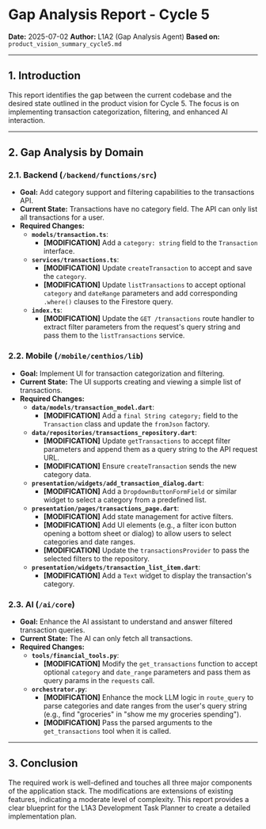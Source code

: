 # Gap Analysis Report - Cycle 5

**Date:** 2025-07-02
**Author:** L1A2 (Gap Analysis Agent)
**Based on:** `product_vision_summary_cycle5.md`

---

## 1. Introduction

This report identifies the gap between the current codebase and the desired state outlined in the product vision for Cycle 5. The focus is on implementing transaction categorization, filtering, and enhanced AI interaction.

---

## 2. Gap Analysis by Domain

### 2.1. Backend (`/backend/functions/src`)

-   **Goal:** Add category support and filtering capabilities to the transactions API.
-   **Current State:** Transactions have no category field. The API can only list all transactions for a user.
-   **Required Changes:**
    -   **`models/transaction.ts`**:
        -   **[MODIFICATION]** Add a `category: string` field to the `Transaction` interface.
    -   **`services/transactions.ts`**:
        -   **[MODIFICATION]** Update `createTransaction` to accept and save the `category`.
        -   **[MODIFICATION]** Update `listTransactions` to accept optional `category` and `dateRange` parameters and add corresponding `.where()` clauses to the Firestore query.
    -   **`index.ts`**:
        -   **[MODIFICATION]** Update the `GET /transactions` route handler to extract filter parameters from the request's query string and pass them to the `listTransactions` service.

### 2.2. Mobile (`/mobile/centhios/lib`)

-   **Goal:** Implement UI for transaction categorization and filtering.
-   **Current State:** The UI supports creating and viewing a simple list of transactions.
-   **Required Changes:**
    -   **`data/models/transaction_model.dart`**:
        -   **[MODIFICATION]** Add a `final String category;` field to the `Transaction` class and update the `fromJson` factory.
    -   **`data/repositories/transactions_repository.dart`**:
        -   **[MODIFICATION]** Update `getTransactions` to accept filter parameters and append them as a query string to the API request URL.
        -   **[MODIFICATION]** Ensure `createTransaction` sends the new category data.
    -   **`presentation/widgets/add_transaction_dialog.dart`**:
        -   **[MODIFICATION]** Add a `DropdownButtonFormField` or similar widget to select a category from a predefined list.
    -   **`presentation/pages/transactions_page.dart`**:
        -   **[MODIFICATION]** Add state management for active filters.
        -   **[MODIFICATION]** Add UI elements (e.g., a filter icon button opening a bottom sheet or dialog) to allow users to select categories and date ranges.
        -   **[MODIFICATION]** Update the `transactionsProvider` to pass the selected filters to the repository.
    -   **`presentation/widgets/transaction_list_item.dart`**:
        -   **[MODIFICATION]** Add a `Text` widget to display the transaction's category.

### 2.3. AI (`/ai/core`)

-   **Goal:** Enhance the AI assistant to understand and answer filtered transaction queries.
-   **Current State:** The AI can only fetch all transactions.
-   **Required Changes:**
    -   **`tools/financial_tools.py`**:
        -   **[MODIFICATION]** Modify the `get_transactions` function to accept optional `category` and `date_range` parameters and pass them as query params in the `requests` call.
    -   **`orchestrator.py`**:
        -   **[MODIFICATION]** Enhance the mock LLM logic in `route_query` to parse categories and date ranges from the user's query string (e.g., find "groceries" in "show me my groceries spending").
        -   **[MODIFICATION]** Pass the parsed arguments to the `get_transactions` tool when it is called.

---

## 3. Conclusion

The required work is well-defined and touches all three major components of the application stack. The modifications are extensions of existing features, indicating a moderate level of complexity. This report provides a clear blueprint for the L1A3 Development Task Planner to create a detailed implementation plan. 